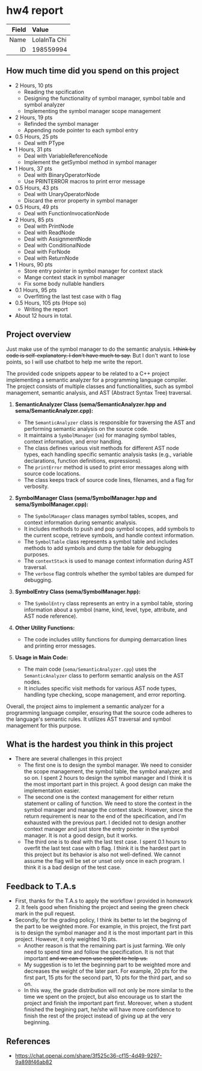 # hw4 report

|Field|Value|
|-:|:-|
|Name|LolaInTa Chi|
|ID|198559994|

## How much time did you spend on this project

- 2 Hours, 10 pts
  - Reading the spcification
  - Designing the functionality of symbol manager, symbol table and symbol analyzer
  - Implementing the symbol manager scope management
- 2 Hours, 19 pts
  - Refinded the symbol manager
  - Appending node pointer to each symbol entry
- 0.5 Hours, 25 pts
  - Deal with PType
- 1 Hours, 31 pts
  - Deal with VariableReferenceNode
  - Implement the getSymbol method in symbol manager
- 1 Hours, 37 pts
  - Deal with BinaryOperatorNode
  - Use PRINTERROR macros to print error message
- 0.5 Hours, 43 pts
  - Deal with UnaryOperatorNode
  - Discard the error property in symbol manager
- 0.5 Hours, 49 pts
  - Deal with FunctionInvocationNode
- 2 Hours, 85 pts
  - Deal with PrintNode
  - Deal with ReadNode
  - Deal with AssignmentNode
  - Deal with ConditionalNode
  - Deal with ForNode
  - Deal with ReturnNode
- 1 Hours, 90 pts
  - Store entry pointer in symbol manager for context stack
  - Mange context stack in symbol manager
  - Fix some body nullable handlers
- 0.1 Hours, 95 pts
  - Overfitting the last test case with `D` flag
- 0.5 Hours, 105 pts (Hope so)
  - Writing the report
- About 12 hours in total.

## Project overview

Just make use of the symbol manager to do the semantic analysis.
~~I think by code is self-explanatory. I don't have much to say.~~
But I don't want to lose points, so I will use chatbot to help me write the report.

The provided code snippets appear to be related to a C++ project implementing a semantic analyzer for a programming language compiler. The project consists of multiple classes and functionalities, such as symbol management, semantic analysis, and AST (Abstract Syntax Tree) traversal.

1. **SemanticAnalyzer Class (sema/SemanticAnalyzer.hpp and sema/SemanticAnalyzer.cpp):**
   - The `SemanticAnalyzer` class is responsible for traversing the AST and performing semantic analysis on the source code.
   - It maintains a `SymbolManager` (`sm`) for managing symbol tables, context information, and error handling.
   - The class defines various visit methods for different AST node types, each handling specific semantic analysis tasks (e.g., variable declarations, function definitions, expressions).
   - The `printError` method is used to print error messages along with source code locations.
   - The class keeps track of source code lines, filenames, and a flag for verbosity.

2. **SymbolManager Class (sema/SymbolManager.hpp and sema/SymbolManager.cpp):**
   - The `SymbolManager` class manages symbol tables, scopes, and context information during semantic analysis.
   - It includes methods to push and pop symbol scopes, add symbols to the current scope, retrieve symbols, and handle context information.
   - The `SymbolTable` class represents a symbol table and includes methods to add symbols and dump the table for debugging purposes.
   - The `contextStack` is used to manage context information during AST traversal.
   - The `verbose` flag controls whether the symbol tables are dumped for debugging.

3. **SymbolEntry Class (sema/SymbolManager.hpp):**
   - The `SymbolEntry` class represents an entry in a symbol table, storing information about a symbol (name, kind, level, type, attribute, and AST node reference).

4. **Other Utility Functions:**
   - The code includes utility functions for dumping demarcation lines and printing error messages.

5. **Usage in Main Code:**
   - The main code (`sema/SemanticAnalyzer.cpp`) uses the `SemanticAnalyzer` class to perform semantic analysis on the AST nodes.
   - It includes specific visit methods for various AST node types, handling type checking, scope management, and error reporting.

Overall, the project aims to implement a semantic analyzer for a programming language compiler, ensuring that the source code adheres to the language's semantic rules. It utilizes AST traversal and symbol management for this purpose.

## What is the hardest you think in this project

- There are several challenges in this project
  - The first one is to design the symbol manager. We need to consider the scope management, the symbol table, the symbol analyzer, and so on. I spent 2 hours to design the symbol manager and I think it is the most important part in this project. A good design can make the implementation easier.
  - The second one is the context management for either return statement or calling of function. We need to store the context in the symbol manager and manage the context stack. However, since the return requirement is near to the end of the specification, and I'm exhausted with the previous part. I decided not to design another context manager and just store the entry pointer in the symbol manager. It is not a good design, but it works.
  - The third one is to deal with the last test case. I spent 0.1 hours to overfit the last test case with `D` flag. I think it is the hardest part in this project but its behavior is also not well-defined. We cannot assume the flag will be set or unset only once in each program. I think it is a bad design of the test case.

## Feedback to T.A.s

- First, thanks for the T.A.s to apply the workflow I provided in homework 2. It feels good when finishing the project and seeing the green check mark in the pull request.
- Secondly, for the grading policy, I think its better to let the beginng of the part to be weighted more. For example, in this project, the first part is to design the symbol manager and it is the most important part in this project. However, it only weighted 10 pts.
  - Another reason is that the remaining part is just farming. We only need to spend time and follow the specification. It is not that important ~~and we can even use copilot to help us.~~
  - My suggestion is to let the beginning part to be weighted more and decreases the weight of the later part. For example, 20 pts for the first part, 15 pts for the second part, 10 pts for the third part, and so on.
  - In this way, the grade distribution will not only be more similar to the time we spent on the project, but also encourage us to start the project and finish the important part first. Moreover, when a student finished the begining part, he/she will have more confidence to finish the rest of the project instead of giving up at the very beginning.

## References
- https://chat.openai.com/share/3f525c36-cf15-4d49-9297-9a898f46ab82
